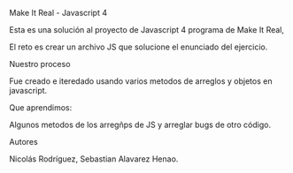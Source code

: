 Make It Real - Javascript 4

Esta es una solución al proyecto de Javascript 4 programa de Make It Real,

El reto es crear un archivo JS que solucione el enunciado del ejercicio.

Nuestro proceso

Fue creado e iteredado usando varios metodos de arreglos y objetos en javascript.

Que aprendimos:

Algunos metodos de los arregñps de JS y arreglar bugs de otro código.

Autores

Nicolás Rodríguez, Sebastian Alavarez Henao.
